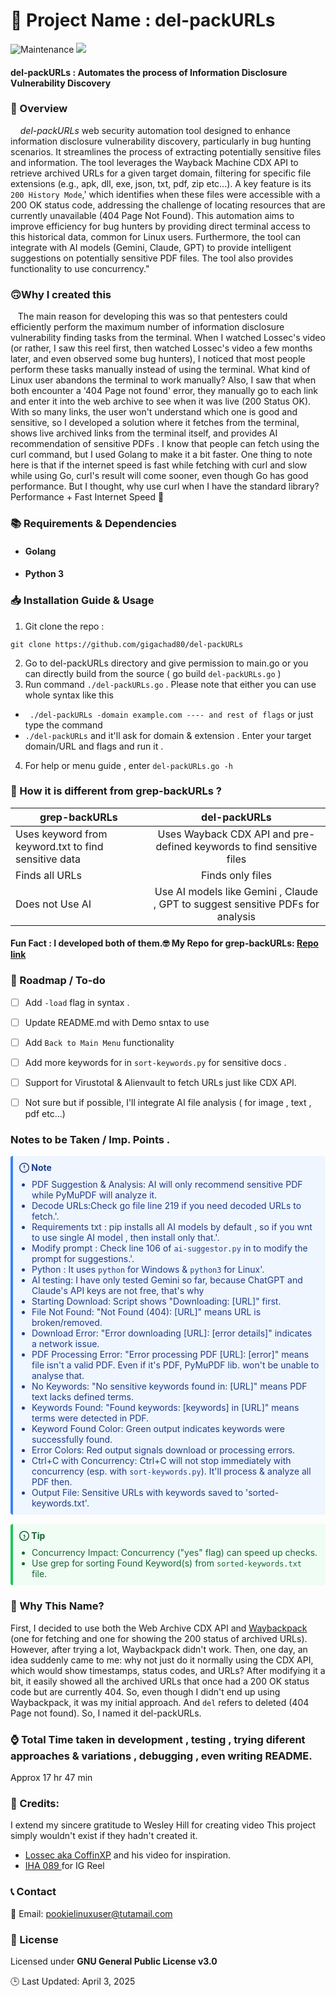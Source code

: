 

🚀 Project Name : del-packURLs
===============

![Maintenance](https://img.shields.io/badge/Maintained%3F-yes-purple.svg)
</a><a href="https://github.com/gigachad80/del-packURLs/issues"><img src="https://img.shields.io/badge/contributions-welcome-brightgreen.svg?style=flat"></a>

#### del-packURLs : Automates the process of Information Disclosure Vulnerability Discovery 


### 📌 Overview

    *_del-packURLs_* web security automation tool designed to enhance information disclosure vulnerability discovery, particularly in bug hunting scenarios. It streamlines the process of extracting potentially sensitive files and information. The tool leverages the Wayback Machine CDX API to retrieve archived URLs for a given target domain, filtering for specific file extensions (e.g., apk, dll, exe, json, txt, pdf, zip etc...).  A key feature is its ```200 History Mode```,' which identifies when these files were accessible with a 200 OK status code, addressing the challenge of locating resources that are currently unavailable (404 Page Not Found). This automation aims to improve efficiency for bug hunters by providing direct terminal access to this historical data, common for Linux users.  Furthermore, the tool can integrate with AI models (Gemini, Claude, GPT) to provide intelligent suggestions on potentially sensitive PDF files. The tool also provides functionality to use concurrency." 

### 🙃Why I created this

   The main reason for developing this was so that pentesters could efficiently perform the maximum number of information disclosure vulnerability finding tasks from the terminal. When I watched Lossec's video (or rather, I saw this reel first, then watched Lossec's video a few months later, and even observed some bug hunters), I noticed that most people perform these tasks manually instead of using the terminal. What kind of Linux user abandons the terminal to work manually? Also, I saw that when both encounter a '404 Page not found' error, they manually go to each link and enter it into the web archive to see when it was live (200 Status OK). With so many links, the user won't understand which one is good and sensitive, so I developed a solution where it fetches from the terminal, shows live archived links from the terminal itself, and provides AI recommendation of sensitive PDFs . I know that people can fetch using the curl command, but I used Golang to make it a bit faster. One thing to note here is that if the internet speed is fast while fetching with curl and slow while using Go, curl's result will come sooner, even though Go has good performance. But I thought, why use curl when I have the standard library? Performance + Fast Internet Speed 🗿


### 📚  Requirements & Dependencies

* #### Golang
* #### Python 3 

### 📥 Installation Guide & Usage 

 1. Git clone the repo : 
```
git clone https://github.com/gigachad80/del-packURLs
```
 2. Go to del-packURLs directory and give permission to main.go or you can directly build from the source ( go build ```del-packURLs.go``` )
 3. Run command ```./del-packURLs.go``` . Please note that either you can use whole syntax like this
 -  ``` ./del-packURLs -domain example.com ---- and rest of flags```
  or just type the command 
 - ```./del-packURLs``` and it'll ask for domain & extension . Enter your target domain/URL and flags and run it . 

 4. For help or menu guide  , enter ```del-packURLs.go -h```



### 🤨 How it is different from grep-backURLs ?

| grep-backURLs  | del-packURLs |
| ------------- |:-------------:|
| Uses keyword from keyword.txt to find sensitive data    | Uses Wayback CDX API and pre-defined keywords to find sensitive files    |
| Finds all URLs     | Finds only files    |
| Does not Use AI      | Use AI models like Gemini , Claude , GPT to suggest sensitive PDFs for analysis   |

#### Fun Fact : I developed both of them.🤓 My Repo for grep-backURLs: [Repo link](https://github.com/gigachad80/grep-backURLs)

### 📝 Roadmap / To-do 

- [ ] Add ```-load``` flag in syntax .
- [ ] Update README.md with Demo sntax to use
- [ ] Add ```Back to Main Menu``` functionality 
- [ ] Add more keywords for in ```sort-keywords.py``` for sensitive docs . 
- [ ] Support for Virustotal & Alienvault to fetch URLs just like CDX API.
- [ ] Not sure but if possible, I'll integrate AI file analysis ( for image , text , pdf etc...)


### Notes to be Taken / Imp. Points . 


<div style="border-left: 4px solid #3B82F6; background-color: #EFF6FF; padding: 10px; border-radius: 4px; margin-bottom: 15px;">
  <p style="margin-top: 0; margin-bottom: 10px; color: #1E3A8A; font-weight: bold;">
    <svg aria-hidden="true" viewBox="0 0 16 16" version="1.1" width="16" height="16" data-view-component="true" style="display: inline-block; vertical-align: text-bottom; fill: currentColor;">
      <path d="M8 1.5c3.6 0 6.5 2.9 6.5 6.5s-2.9 6.5-6.5 6.5S1.5 11.6 1.5 8 4.4 1.5 8 1.5zM8 0a8 8 0 1 0 0 16A8 8 0 0 0 8 0zm.75 7.75V4.25a.75.75 0 0 0-1.5 0v3.5a.75.75 0 0 0 .75.75h.75v-.75zm0 2.5a.75.75 0 1 0 0 1.5.75.75 0 0 0 0-1.5z"></path>
    </svg>
    Note
  </p>
  <ul style="margin-top: 0; margin-bottom: 0; color: #1E3A8A; padding-left: 20px;">
    <li> PDF Suggestion & Analysis: AI will only recommend sensitive PDF while PyMuPDF will analyze it.
    </li>
    <li>Decode URLs:Check go file line 219 if you need decoded URLs to fetch.'.</li>
    <li>Requirements txt : pip installs all AI models by default , so if you wnt to use single AI model , then install only that.'.</li>
    <li>Modify prompt : Check line 106 of <code>ai-suggestor.py</code> in to modify the prompt for suggestions.'.</li>
    <li>Python : It uses <code>python</code> for Windows & <code>python3</code> for Linux'.</li>
    <li> AI testing: I have only tested Gemini so far, because ChatGPT and Claude's API keys are not free, that's why 
    </li>
    <li>Starting Download: Script shows "Downloading: [URL]" first.</li>
    <li>File Not Found: "Not Found (404): [URL]" means URL is broken/removed.</li>
    <li>Download Error: "Error downloading [URL]: [error details]" indicates a network issue.</li>
    <li>PDF Processing Error: "Error processing PDF [URL]: [error]" means file isn't a valid PDF. Even if it's PDF, PyMuPDF lib. won't be unable to analyse that.</li>
    <li>No Keywords: "No sensitive keywords found in: [URL]" means PDF text lacks defined terms.</li>
    <li>Keywords Found: "Found keywords: [keywords] in [URL]" means terms were detected in PDF.</li>
    <li>Keyword Found Color: Green output indicates keywords were successfully found.</li>
    <li>Error Colors: Red output signals download or processing errors.</li>
    <li>Ctrl+C with Concurrency: Ctrl+C will not stop immediately with concurrency (esp. with <code>sort-keywords.py</code>). It'll process & analyze all PDF then.</li>
    <li>Output File: Sensitive URLs with keywords saved to 'sorted-keywords.txt'.</li>
  </ul>
</div>

<div style="border-left: 4px solid #22C55E; background-color: #F0FDF4; padding: 10px; border-radius: 4px; margin-bottom: 15px;">
  <p style="margin-top: 0; margin-bottom: 10px; color: #166534; font-weight: bold;">
    <svg aria-hidden="true" viewBox="0 0 16 16" version="1.1" width="16" height="16" data-view-component="true" style="display: inline-block; vertical-align: text-bottom; fill: currentColor;">
      <path d="M0 8a8 8 0 1 1 16 0A8 8 0 0 1 0 8zm8-6.5a6.5 6.5 0 1 0 0 13 6.5 6.5 0 0 0 0-13zM7 6.75A.75.75 0 0 1 7.75 6h.5a.75.75 0 0 1 .75.75v1.5h.25a.75.75 0 0 1 0 1.5H8.5a.75.75 0 0 1-.75-.75V8.25h-.25a.75.75 0 0 1 0-1.5zM8 10.5a1 1 0 1 0 0 2 1 1 0 0 0 0-2z"></path>
    </svg>
    Tip
  </p>
  <ul style="margin-top: 0; margin-bottom: 0; color: #166534; padding-left: 20px;">
    <li>Concurrency Impact: Concurrency ("yes" flag) can speed up checks.</li>
    <li>Use grep for sorting Found Keyword(s) from <code>sorted-keywords.txt</code> file.</li>
  </ul>
</div>


### 🤔 Why This Name?

 First, I decided to use both the Web Archive CDX API and [Waybackpack](https://github.com/jsvine/waybackpack) (one for fetching and one for showing the 200 status of archived URLs). However, after trying a lot, Waybackpack didn't work. Then, one day, an idea suddenly came to me: why not just do it normally using the CDX API, which would show timestamps, status codes, and URLs? After modifying it a bit, it easily showed all the archived URLs that once had a 200 OK status code but are currently 404. So, even though I didn't end up using Waybackpack, it was my initial approach. And ```del``` refers to deleted (404 Page not found). So, I named it del-packURLs.

### ⌚ Total Time taken in development , testing , trying diferent approaches & variations , debugging , even writing README. 

 Approx 17 hr 47 min 

### 💓 Credits:

  I extend my sincere gratitude to Wesley Hill for creating video This project simply wouldn't exist if they hadn't created it.
  
  - [Lossec aka CoffinXP](https://youtu.be/ND_0l-lpmf8?si=v9WGjhmlP4ZlMd1Q) and his video for inspiration.  
  - [ IHA 089 ](https://www.instagram.com/reel/DGNtxGGB8gN/?igsh=MWw1YWN4Y3JmcjQ5aw==) for IG Reel




### 📞 Contact


 📧 Email: pookielinuxuser@tutamail.com


### 📄 License

Licensed under **GNU General Public License v3.0**

🕒 Last Updated: April 3, 2025 

